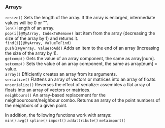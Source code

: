 ### Arrays

`resize()` Sets the length of the array. If the array is enlarged, intermediate values will be 0 or "".  
`len()` length of an array.  
`pop(i[]@MyArray, IndexToRemove)` last item from the array (decreasing the size of the array by 1) and returns it.  
`find(i[]@MyArray, ValueToFind)`  
`push(@MyArray, ValueToAdd)`  Adds an item to the end of an array (increasing the size of the array by 1).  
`getcomp()` Gets the value of an array component, the same as array[num].  
`setcomp()` Sets the value of an array component, the same as array[num] = value.  
`array()` Efficiently creates an array from its arguments.  
`serialize()` Flattens an array of vectors or matrices into an array of floats.  
`unserialize()` Reverses the effect of serialize: assembles a flat array of floats into an array of vectors or matrices.  
`neighbours()` An array-based replacement for the neighbourcount/neighbour combo. Returns an array of the point numbers of the neighbors of a given point.  

In addition, the following functions work with arrays:  
`min()`
`avg()`
`spline()`
`import()`
`addattribute()`
`metaimport()`

